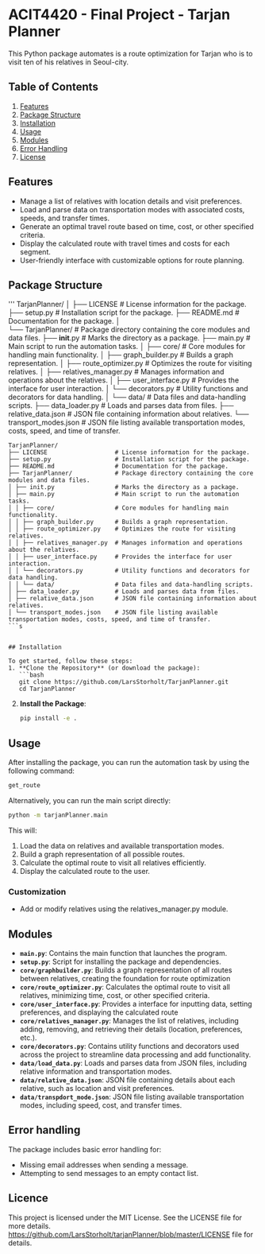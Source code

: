 
# ACIT4420 - Final Project - Tarjan Planner 

This Python package automates is a route optimization for Tarjan who is to visit ten of his relatives in Seoul-city. 

## Table of Contents
1. [Features](#features)
2. [Package Structure](#package-structure)
3. [Installation](#installation)
4. [Usage](#usage)
5. [Modules](#modules)
6. [Error Handling](#error-handling)
7. [License](#license)


## Features
- Manage a list of relatives with location details and visit preferences.
- Load and parse data on transportation modes with associated costs, speeds, and transfer times.
- Generate an optimal travel route based on time, cost, or other specified criteria.
- Display the calculated route with travel times and costs for each segment.
- User-friendly interface with customizable options for route planning.

## Package Structure
'''
TarjanPlanner/
│
├── LICENSE                  # License information for the package.
├── setup.py                 # Installation script for the package.
├── README.md                # Documentation for the package.
│              
└── TarjanPlanner/           # Package directory containing the core modules and data files.
    ├── __init__.py          # Marks the directory as a package.
    ├── main.py              # Main script to run the automation tasks.
    │ 
    ├── core/                # Core modules for handling main functionality.
    │   ├── graph_builder.py       # Builds a graph representation.
    │   ├── route_optimizer.py     # Optimizes the route for visiting relatives.
    │   ├── relatives_manager.py   # Manages information and operations about the relatives.
    │   ├── user_interface.py      # Provides the interface for user interaction.
    │   └── decorators.py          # Utility functions and decorators for data handling.
    │ 
    └── data/                      # Data files and data-handling scripts.
        ├── data_loader.py         # Loads and parses data from files.
        ├── relative_data.json     # JSON file containing information about relatives.
        └── transport_modes.json   # JSON file listing available transportation modes, costs, speed, and time of transfer.
```
TarjanPlanner/ 
├── LICENSE                   # License information for the package. 
├── setup.py                  # Installation script for the package. 
├── README.md                 # Documentation for the package. 
├── TarjanPlanner/            # Package directory containing the core modules and data files. 
│ ├── init.py                 # Marks the directory as a package. 
│ ├── main.py                 # Main script to run the automation tasks. 
│ │ ├── core/                 # Core modules for handling main functionality. 
│ │ ├── graph_builder.py      # Builds a graph representation. 
│ │ ├── route_optimizer.py    # Optimizes the route for visiting relatives. 
│ │ ├── relatives_manager.py  # Manages information and operations about the relatives. 
│ │ ├── user_interface.py     # Provides the interface for user interaction. 
│ │ └── decorators.py         # Utility functions and decorators for data handling. 
│ │ └── data/                 # Data files and data-handling scripts. 
│ ├── data_loader.py          # Loads and parses data from files. 
│ ├── relative_data.json      # JSON file containing information about relatives. 
│ └── transport_modes.json    # JSON file listing available transportation modes, costs, speed, and time of transfer.
```s


## Installation 

To get started, follow these steps:
1. **Clone the Repository** (or download the package): 
   ```bash
   git clone https://github.com/LarsStorholt/TarjanPlanner.git 
   cd TarjanPlanner 
   ``` 

2. **Install the Package**:
   ```bash
   pip install -e .
   ```
## Usage 
After installing the package, you can run the automation task by using the following command:
   ```bash
   get_route
   ```
Alternatively, you can run the main script directly:
   ```bash
   python -m tarjanPlanner.main
   ```

This will:

1. Load the data on relatives and available transportation modes.
2. Build a graph representation of all possible routes.
3. Calculate the optimal route to visit all relatives efficiently.
4. Display the calculated route to the user.

### Customization
* Add or modify relatives using the relatives_manager.py module.


## Modules 
- **`main.py`**: Contains the main function that launches the program.
- **`setup.py`**: Script for installing the package and dependencies.
- **`core/graphbuilder.py`**: Builds a graph representation of all routes between relatives, creating the foundation for route optimization
- **`core/route_optimizer.py`**: Calculates the optimal route to visit all relatives, minimizing time, cost, or other specified criteria.
- **`core/user_interface.py`**: Provides a interface for inputting data, setting preferences, and displaying the calculated route
- **`core/relatives_manager.py`**: Manages the list of relatives, including adding, removing, and retrieving their details (location, preferences, etc.).
- **`core/decorators.py`**: Contains utility functions and decorators used across the project to streamline data processing and add functionality.
- **`data/load_data.py`**: Loads and parses data from JSON files, including relative information and transportation modes.
- **`data/relative_data.json`**: JSON file containing details about each relative, such as location and visit preferences.
- **`data/transpdort_mode.json`**: JSON file listing available transportation modes, including speed, cost, and transfer times.


## Error handling 
The package includes basic error handling for:

- Missing email addresses when sending a message.
- Attempting to send messages to an empty contact list.


## Licence
This project is licensed under the MIT License. See the LICENSE file for more details.
https://github.com/LarsStorholt/tarjanPlanner/blob/master/LICENSE file for details.